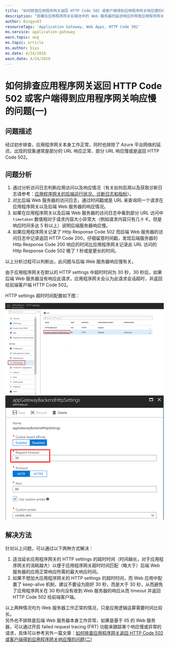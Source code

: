 ```yaml
---
title: "如何排查应用程序网关返回 HTTP Code 502 或客户端得到应用程序网关响应慢的问题(一)"
description: "部署在应用程序网关后端池中的 Web 服务器的延迟响应的导致应用程序网关返回 HTTP Code 502"
author: Bingyu83
resourceTags: 'Application Gateway, Web Apps, HTTP Code 502'
ms.service: application-gateway
wacn.topic: aog
ms.topic: article
ms.author: biyu
ms.date: 4/24/2018
wacn.date: 4/24/2018
---
```


# 如何排查应用程序网关返回 HTTP Code 502 或客户端得到应用程序网关响应慢的问题(一)

## 问题描述

经过初步排查，应用程序网关本身工作正常，同时也排除了 Azure 平台网络的延迟，出现的现象通常是部分的 URL 响应正常、部分 URL 响应慢或是返回 HTTP Code 502。

## 问题分析

1. 通过分析访问日志判断应用访问以及响应情况（有关如何启用以及获取诊断日志请参考：[应用程序网关的后端运行状况、诊断日志和指标](https://docs.azure.cn/zh-cn/application-gateway/application-gateway-diagnostics)）。
2. 对比后端 Web 服务器的访问日志，通过时间戳或是 URL 来查询同一个请求在应用程序网关以及后端 Web 服务器的响应情况。
3. 如果在应用程序网关以及后端 Web 服务器的访问日志中看到部分 URL 访问中 `timetaken` 数值相对于请求内容大小异常大（例如请求内容只有几十 K，但是响应时间多达 5 秒以上）说明后端服务器响应慢。
4. 如果应用程序网关记录了 Http Response Code 502 而后端 Web 服务器的访问日志中记录返回 HTTP Code 200，仔细留意时间戳，发现后端服务器的 Http Response Code 200 响应的时间比应用程序网关记录此 URL 访问的 Http Response Code 502 晚了 1 秒或是更长的时间。

以上分析过程可以判断出，此问题与后端 Web 服务器响应慢有关。

由于应用程序网关在默认的 HTTP settings 中超时时间为 30 秒，30 秒后，如果后端 Web 服务器没有响应此请求，应用程序网关会认为此请求会话超时，并返回给前端客户端 HTTP Code 502。

HTTP settings 超时时间配置如下图：

![01](media/aog-application-gateway-qa-web-server-backend-delay/01.png)
![02](media/aog-application-gateway-qa-web-server-backend-delay/02.png)

## 解决方法

针对以上问题，可以通过以下两种方式解决：

1. 适当延长应用程序网关的 HTTP settings 的超时时间（时间越长，对于应用程序网关的消耗越大）以便于应用程序网关超时时间匹配（略大于）后端 Web 服务器的应用正常响应所需的最大响应时间。
2. 如果不想加大应用程序网关的 HTTP settings 的超时时间，而 Web 应用中配置了 keep-alive 机制，建议不要设为刚好 30 秒，而是大于 30 秒，从而避免了应用程序网关在 30 秒内没有收到 Web 服务器的响应从而 timeout 并返回 HTTP Code 502 给前端客户端。

以上两种情况均为 Web 服务器工作正常的情况，只是应用逻辑运算需要时间比较长。<br>
另外也不排除是后端 Web 服务器本身工作异常，如果是基于 IIS 的 Web 服务器，可以通过开启 failed request tracing (FRT) 功能来跟踪某个响应慢或异常的请求，具体可以参考另外一篇文章：[如何排查应用程序网关返回 HTTP Code 502 或客户端得到应用程序网关响应慢的问题(二)](aog-application-gateway-qa-web-server-backend-error.md)